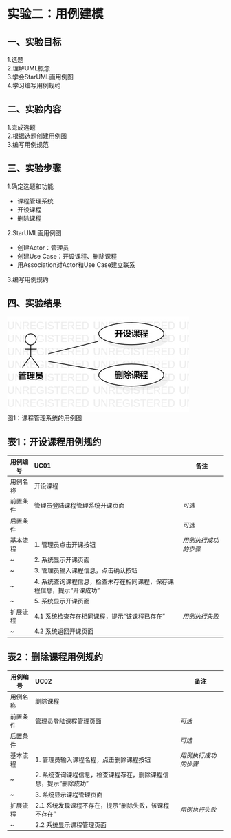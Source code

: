 # 实验二：用例建模

## 一、实验目标  
1.选题  
2.理解UML概念   
3.学会StarUML画用例图  
4.学习编写用例规约    

## 二、实验内容  
1.完成选题  
2.根据选题创建用例图  
3.编写用例规范  

## 三、实验步骤  
1.确定选题和功能  
  - 课程管理系统  
  - 开设课程  
  - 删除课程  

2.StarUML画用例图  
  - 创建Actor：管理员  
  - 创建Use Case：开设课程、删除课程  
  - 用Association对Actor和Use Case建立联系  

3.编写用例规约  

## 四、实验结果  

![实验二用例图](./lab2_UseCaseDiagram.jpg)  
图1：课程管理系统的用例图  

## 表1：开设课程用例规约  

用例编号  | UC01 | 备注  
-|:-|-  
用例名称  | 开设课程  |   
前置条件  | 管理员登陆课程管理系统开课页面     | *可选*   
后置条件  |      | *可选*   
基本流程  | 1. 管理员点击开课按钮  |*用例执行成功的步骤*    
~| 2. 系统显示开课页面  |   
~| 3. 管理员输入课程信息，点击确认按钮   |   
~| 4. 系统查询课程信息，检查未存在相同课程，保存课程信息，提示“开课成功”  |   
~| 5. 系统显示开课页面   |  
扩展流程  | 4.1 系统检查存在相同课程，提示“该课程已存在”   |*用例执行失败*    
~| 4.2 系统返回开课页面   |  

## 表2：删除课程用例规约  

用例编号  | UC02 | 备注  
-|:-|-  
用例名称  | 删除课程  |   
前置条件  | 管理员登陆课程管理页面     | *可选*   
后置条件  |      | *可选*   
基本流程  | 1. 管理员输入课程名程，点击删除课程按钮  |*用例执行成功的步骤*    
~| 2. 系统查询课程信息，检查课程存在，删除课程信息，提示“删除成功”   |   
~| 3. 系统显示课程管理页面  |  
扩展流程  | 2.1 系统发现课程不存在，提示“删除失败，该课程不存在”  |*用例执行失败*    
~| 2.2 系统显示课程管理页面   |  
